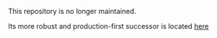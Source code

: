 This repository is no longer maintained.

Its more robust and production-first successor is located [here](https://github.com/SynaLinks/synalinks)

<!-- # HybridAGI: for people who want AI to behave as expected
## The (self)Programmable Cypher-based Neuro-Symbolic AGI

### Your All-In-One framework for interactive knowledge intensive LLM applications

<div align="center">

[![Downloads](https://static.pepy.tech/badge/hybridagi)](https://pepy.tech/project/hybridagi)
[![Python package](https://github.com/SynaLinks/HybridAGI/actions/workflows/python-package.yaml/badge.svg)](https://github.com/SynaLinks/HybridAGI/actions/workflows/python-package.yaml)
![Beta](https://img.shields.io/badge/Release-Beta-blue)
[![License: GPL-3.0](https://img.shields.io/badge/License-GPL-green.svg)](https://opensource.org/license/gpl-3-0/)

</div>

### LLM Agent as Graph VS LLM Agent as Graph Interpreter

What makes our approach different from Agent as Graph is the fact that our Agent system is not a process represented by a graph, but an interpreter that can read/write and execute a graph data (the graph programs) structure separated from that process. Making possible for the Agent to learn by executing, reading and modifying the graph programs (like any other data), in its essence HybridAGI is intended to be a self-programming system centered around the Cypher language. It is a production-ready research project centered around neuro-symbolic programming, program synthesis and symbolic AI.

## Key Features

- **Turing Complete DSL**: HybridAGI's Turing Complete Domain Specific Language (DSL) has been specifically designed to describe an infinite number of algorithms using only 4 different types of nodes (Control, Action, Decision, Program). The interpreter Agent can loop and call subprograms, similar to a traditional programming language.

- **Graph Program Search & Dynamic Call**: Because our agent system is not a static finite state machine but an interpreter that interprets a graph-based DSL node by node, it can search programs into memory and dynamically call the best one to solve the user query.

- **Optimizable Pipeline & Agent**: With HybridAGI and DSPy, you can optimize the data processing pipelines and the agent system to your own needs. Since each HybridAGI module is also a DSPy module, you can use DSPy optimizers seamlessly with them.

- **Agent Behavior as Software**: With HybridAGI, you can ship the Agent's behavior as Cypher software, enabling start-ups and companies to create their own IP based on their business logic implemented in Cypher.

- **Memory-Centric System**: HybridAGI is a memory-centric system that heavily uses Knowledge Graphs, both for executing programs and to store structured knowledge. This enables Knowledge Graph RAG applications for critical domains.

- **Secure and Safe**: Special attention has been given to prevent Cypher Injections but also to prevent the Agent system from modifying its own main prompting mechanism by introducing the concept of protected programs.

- **Predictable/Deterministic behavior and infinite number of tools**: Because we don't let the Agent choose the sequence of tools to use, we can use an infinite number of tools. By following the Graph Programs, we ensure a predictable and deterministic methodology for our Agent system. We can combine every memory system into one unique Agent by using the corresponding tools without limitation.

## Notebooks

- [Datatypes](notebooks/datatypes.ipynb)
- [GraphPrograms](notebooks/graph_programs.ipynb)
- [Interpreter Prompting](notebooks/interpreter_prompting.ipynb)
- [Simulating User](notebooks/simulating_user.ipynb)
- [Vector Only RAG](notebooks/vector_only_rag.ipynb)
- [Knowledge Graph RAG](notebooks/knowledge_graph_rag.ipynb)
- [Episodic RAG](notebooks/episodic_memory_rag.ipynb)
- [Extracting Knowledge Graphs](notebooks/extracting_knowledge_graphs.ipynb)
- [Dynamic Graph Program](notebooks/dynamic_graph_program.ipynb)
- [Using External Tools](notebooks/using_external_tools.ipynb)
- [Add Documents (on the fly)](notebooks/updating_documents.ipynb)
- [Add Facts (on the fly)](notebooks/updating_facts.ipynb)
- [Interactive ReACT](notebooks/interactive_react.ipynb)
- [ReACT Agent](notebooks/react_agent.ipynb)
- [Reflexion Agent](notebooks/reflexion_agent.ipynb)
- [Using FalkorDB](notebooks/using_falkordb.ipynb)
- [Graph Programs Copilot](notebooks/graph_programs_copilot.ipynb)

## What is HybridAGI?

HybridAGI is the first programmable LLM-based Agent that enables you to define its behavior using a **graph-based prompt programming** approach. Unlike other frameworks that view agents as advanced chatbots, we have adopted a methodology that is rooted in computer science, cognitive sciences, and symbolic AI.

To us, an agent system is an goal-directed cognitive software that can process natural language and execute the tasks it has been programmed to perform. Just like with traditional software, the developer specifies the behavior of the application, and the system is not truly autonomous unless it has been programmed to be so. Programming the system not only helps the agent to carry out its tasks but also allows for the *formalization of the developer's intent*.

HybridAGI is designed for data scientists, prompt engineers, researchers, and AI enthusiasts who love to experiment with AI. It is a "Build Yourself" product that focuses on human creativity rather than AI autonomy.

### Install

#### With pip (recommended)

To install easily HybridAGI we recommend you to use pip with the following command:
```
pip install hybridagi
```

#### From sources

If you want to explore more in depth our system, or contribute to the project, you can use the following command to install HybridAGI from sources:
```
git clone https://github.com/SynaLinks/HybridAGI
cd HybridAGI
pip install .
```

### Graphs for planning and knowledge management, no finetuning required.

<div align="center">

![pipeline](img/memories.png)

</div>

**No React Agents here**, the only agent system that we provide is our custom **Graph Interpreter Agent** that follow a strict methodology by executing node by node the graph programs it have in memory. Because we control the behavior of the Agent from end-to-end by offloading planning to symbolic components, we can correct/enhance the behavior of the system easely, removing the needs for finetuning but also allowing the system to learn on the fly.

HybridAGI is build upon years of experience in making reliable Robotics systems. We have combined our knowledge in Robotics, Symbolic AI, LLMs and Cognitive Sciences into a product for programmers, data-scientists and AI engineers. The long-term memory of our Agent system heavily use graphs to store structured and unstructured knowledge as well as its graph programs.

We provide everything for you to build your LLM application with a focus around Cypher Graph databases. We provide also a local database for rapid prototyping before scaling your application with one of our integration.

<div align="center">

![pipeline](img/graph_program.png)

</div>

### Modular Pipelines

With HybridAGI you can build data extraction pipelines, RAG applications or advanced Agent systems, each being possibly optimized by using DSPy optimizers. We also provide pre-made modules and metrics for easy prototyping.

Each module and data type is *strictly typed and use Pydantic* as data validation layer. You can build pipelines in no time by stacking Modules sequentially like in Keras or HuggingFace.

<div align="center">

![pipeline](img/pipeline.png)

</div>

### Native tools

We provide the following list of native tools to R/W into the memory system or modify the state of the agent:
<div align="center">

| Tool Name      | Usage      |
| -------------- | ------------- |
| `Predict`        | Used to populate the context with reasoning information |
| `ChainOfThought` | Used to populate the context with reasoning information |
| `Speak` | Used to send message to the User and give the final answer |
| `AskUser` | Used to ask question to the User (can simulate the user persona) |
| `UpdateObjective` | Update the long-term Objective of the Agent |
| `AddDocument` | Save into memory a new document |
| `AddFact` | Save into memory new facts |
| `AddGraphProgram` | Save into memory new program (override if existing) |
| `DocumentSearch` | Used to search for information into the document memory |
| `PastActionSearch` | Used to search for past actions into the trace memory |
| `EntitySearch` | Used to search for entities into the fact memory |
| `FactSearch` | Used to search for facts into the fact memory |
| `GraphProgramSearch` | Used to search for graph programs into the program memory |
| `ReadGraphProgram` | Used to read a graph program from memory by name |
| `CallGraphProgram` | Used to dynamically call a graph program from memory by name |

</div>

### Adding more tools

You can add more tools by using the `FunctionTool` and python functions like nowadays function calling.

<div align="center">

![pipeline](img/custom_tool.png)

</div>

### Graph Databases Integrations

- Local Graph Memory for rapid prototyping based on [NetworkX](https://networkx.org/).
- [FalkorDB](https://www.falkordb.com/) low latency in-memory hybrid vector/graph database.
- [Kuzu](https://kuzudb.com/) A highly scalable, extremely fast, easy-to-use embeddable graph database (coming soon).

We accept the contributions for more database integrations. Feel free to join the discord channel for more information!

# FAQ

## Frequently Asked Questions

### Why HybridAGI?

We are dissatisfied with the current trajectory of agent-based systems that lack control and efficiency. Today's approach involves building React/MKRL agents that operate independently without human control, often leading to infinite loops of nonsense due to their tendency to stay within their data distribution. Multi-agent systems attempt to address this issue, but they often result in more nonsense and prohibitive costs due to the agents' chitchat. Additionally, today's agents often require fine-tuning to enhance or correct their behavior, which can be a time-consuming and complex process.

With HybridAGI, the only thing you need to do is modify the behavior graph (the graph programs). We believe that fine-tuning should be a last resort when in-context learning fails to yield the desired results. By rooting cognitive sciences into computer science concepts, we empower programmers to build the agent system of their dreams by controlling the sequence of action and decision. Our goal is to build an agent system that can solve real-world problems by using an intermediary language that is interpretable by both humans and machines. If we want to keep humans in the loop in the coming years, we need to design agent systems for that purpose.

### What is the difference between LangGraph and HybridAGI?

LangGraph is built on top of LangChain, which was also the case for HybridAGI last year. However, given the direction of the LangChain team towards encouraging ReACT agents that lack control and explainability, we switched to DSPy, which provides better value by focusing on pipelines optimization. Recently, LangGraph has emerged to compensate for the poor decision-making of LangChain, but we had already proven the value of our work. Moreover, LangGraph, like many agentic frameworks, describes a static finite state machine. Our vision of AGI systems is that being Turing complete is required, which is the case for many agentic frameworks, but having the capability of programming itself on the fly (meaning real continuous learning) is also required to truly begin the AGI journey, which is lacking in other frameworks.

### What is the difference between Llama-Index and HybridAGI?

Llama-Index recently released an event-driven agent system, similar to LangGraph, it is a static state machine, and the same remarks apply to their work.

### What is the difference between DSPy and HybridAGI?

HybridAGI is built on top of the excellent work of the DSPy team, and it is intended as an abstraction to simplify the creation of complex DSPy programs in the context of LLM Agents. DSPy is more general and is also used for simpler tasks that don't need agentic systems. Unlike DSPy, our programs are not static but dynamic and can adapt to the user query by dynamically calling programs stored in memory. Moreover, we focus our work on explainable neuro-symbolic AGI systems using Graphs. The graph programs are easier to build than implementing them from scratch using DSPy. If DSPy is the PyTorch of LLM applications, think of HybridAGI as the Keras or HuggingFace of neuro-symbolic LLM agents.

### What is the difference between OpenAI o1 and HybridAGI?

OpenAI o1 and HybridAGI share many common goals, but they are built with different paradigms in mind. Like OpenAI o1, HybridAGI uses multi-step inferences and is a goal-oriented agent system. However, unlike OpenAI o1, we guide the CoT trace of our agent system instead of letting it explore freely its action space, a paradigm more similar to an A* where the Agent navigates in a defined graph instead of a Q-learning one. This results in more efficient reasoning, as experts can program it to solve a particular use case. We can use smaller LLMs, reducing the environmental impact and increasing the ROI. The downside of our technology is that you need expert knowledge in your domain as well as in programming and AI systems to best exploit its capabilities. For that reason, we provide audit, consulting, and development services to people and companies that lack the technical skills in AI to implement their system.

### Who are we?

We're not based in Silicon Valley or part of a big company; we're a small, dedicated team from the south of France. Our focus is on delivering an AI product where the user maintains control. We're dissatisfied with the current trajectory of agent-based products. We are experts in human-robot interactions and building interactive systems that behave as expected. While we draw inspiration from cognitive sciences and symbolic AI, we aim to keep our concepts grounded in computer science for a wider audience.

Our mission extends beyond AI safety and performance; it's about shaping the world we want to live in. Even if programming becomes obsolete in 5 or 10 years, replaced by some magical prompt, we believe that traditional prompts are insufficient for preserving jobs. They're too simplistic and fail to accurately convey intentions.

In contrast, programming each reasoning step demands expert knowledge in prompt engineering and programming. Surprisingly, it's enjoyable and not that difficult for programmers, as it allows you to gain insight into how AI truly operates by controlling it. Natural language combined with algorithms opens up endless possibilities. We can't envision a world without it.

### How do we make money?

We are providing audit, consulting, and development services for businesses that want to implement neuro-symbolic AI solutions in various domains, from computer vision to high-level reasoning with knowledge graph/ontology systems in critical domains like health, biology, financial, aerospace, and many more.

HybridAGI is a research project to showcase our capabilities but also to bring our vision of safe AGI systems for the future. We are a bootstrapped start-up that seeks real-world use cases instead of making pretentious claims to please VCs and fuel the hype.

Because our vision of LLMs capabilities is more moderate than others, we are actively looking to combine different fields of AI (evolutionary, symbolic, and deep learning) to make this leap into the future without burning the planet by relying on scaling alone. Besides the obvious environmental impacts, by relying on small/medium models, we have a better understanding and the capability to make useful research without trillion-worth datacenters.

HybridAGI is our way to be prepared for that future and at the same time, showcase our understanding of modern and traditional AI systems. HybridAGI is the proof that you don't need billion of dollars to work on AGI systems, and that a small team of passionate people can make the difference.

### Why did we release our work under GNU GPL?

We released HybridAGI under GNU GPL for various reasons, the first being that we want to protect our work and the work of our contributors. The second reason is that we want to build a future for people to live in, without being dependent on Big AI tech companies, we want to empower people not enslave them by destroying the market and leaving people jobless without a way to become proprietary of their knowledge. HybridAGI is a community project, by the community, for the community. Finally, HybridAGI is a way to connect with talented and like-minded people all around the world and create a community around a desirable future.

### Is HybridAGI just a toolbox?

Some could argue that HybridAGI is just a toolbox. However, unlike LangChain or Llama-Index, HybridAGI has been designed from the ground up to work in synergy with a special-purpose LLM trained on our DSL/architecture. We have enhanced our software thanks to the community and because we are the ones who created our own programming language, we are also the best people to program it. We have accumulated data and learned many augmentation techniques and cleaned our datasets during the last year of the project to keep our competitive advantage. We might release the LLM we are building at some point in time when we decide that it is beneficial for us to do so.

### Can I use HybridAGI commercially?

Our software is released under GNU GPL license to protect ourselves and the contributions of the community. The logic of your application being separated (the graph programs) there is no IP problem for you to use HybridAGI. Moreover, when used in production, you surely want to make a FastAPI server to request your agent and separate the backend and frontend of your app (like a website), so the GPL license doesn't contaminate the other pieces of your software. We also provide dual-licensing for our clients if needed.

## Get Involved

[![Discord Channel](https://dcbadge.vercel.app/api/server/82nt97uXcM)](https://discord.gg/82nt97uXcM)

Become a part of our community of developers, researchers, and AI enthusiasts. Contribute to the project, share your feedback, and help shape the future of HybridAGI. We welcome and value your participation!

## Contributors

<a href="https://github.com/SynaLinks/HybridAGI/graphs/contributors">
  <img src="https://contrib.rocks/image?repo=SynaLinks/HybridAGI"/>
</a>

## Star History

[![Star History Chart](https://api.star-history.com/svg?repos=SynaLinks/HybridAGI&type=Date)](https://star-history.com/#SynaLinks/HybridAGI&Date) -->